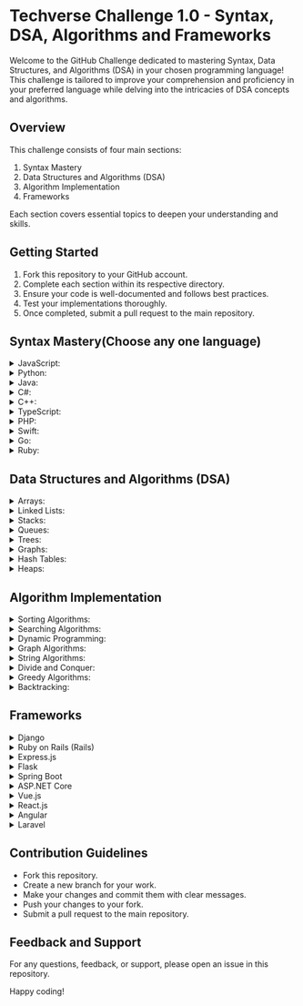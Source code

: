 # Techverse Challenge 1.0 - Syntax, DSA, Algorithms and Frameworks

Welcome to the GitHub Challenge dedicated to mastering Syntax, Data Structures, and Algorithms (DSA) in your chosen programming language! This challenge is tailored to improve your comprehension and proficiency in your preferred language while delving into the intricacies of DSA concepts and algorithms.

## Overview

This challenge consists of four main sections:

1. Syntax Mastery
2. Data Structures and Algorithms (DSA)
3. Algorithm Implementation
4. Frameworks

Each section covers essential topics to deepen your understanding and skills.

## Getting Started

1. Fork this repository to your GitHub account.
2. Complete each section within its respective directory.
3. Ensure your code is well-documented and follows best practices.
4. Test your implementations thoroughly.
5. Once completed, submit a pull request to the main repository.

## Syntax Mastery(Choose any one language)

<details>
<summary>JavaScript:</summary>

- Variables and Data Types
- Operators and Expressions
- Control Flow (if-else, loops)
- Functions and Modules
- Lists, Tuples, and Dictionaries (Arrays and Objects)
- File Handling (Note: Typically used in Node.js, not available in browser JavaScript)
- Exception Handling
- Object-Oriented Programming (Classes, Inheritance, Polymorphism)

</details>

<details>
<summary>Python:</summary>

- Variables and Data Types
- Operators and Expressions
- Control Flow (if-else, loops)
- Functions and Modules
- Lists, Tuples, and Dictionaries
- File Handling
- Exception Handling
- Object-Oriented Programming (Classes, Inheritance, Polymorphism)

</details>

<details>
<summary>Java:</summary>

- Variables and Data Types
- Operators and Expressions
- Control Flow (if-else, loops)
- Methods and Classes
- Arrays, Lists, and Maps
- File Handling
- Exception Handling
- Object-Oriented Programming (Classes, Inheritance, Polymorphism)

</details>

<details>
<summary>C#:</summary>

- Variables and Data Types
- Operators and Expressions
- Control Flow (if-else, loops)
- Methods and Classes
- Arrays, Lists, and Dictionaries
- File Handling
- Exception Handling
- Object-Oriented Programming (Classes, Inheritance, Polymorphism)

</details>

<details>
<summary>C++:</summary>

- Variables and Data Types
- Operators and Expressions
- Control Flow (if-else, loops)
- Functions and Classes
- Arrays, Vectors, and Maps
- File Handling
- Exception Handling
- Object-Oriented Programming (Classes, Inheritance, Polymorphism)

</details>

<details>
<summary>TypeScript:</summary>

- Variables and Data Types
- Operators and Expressions
- Control Flow (if-else, loops)
- Functions and Modules
- Arrays, Tuples, and Dictionaries
- File Handling (Note: Typically used in Node.js, not available in browser TypeScript)
- Exception Handling
- Object-Oriented Programming (Classes, Inheritance, Polymorphism)

</details>

<details>
<summary>PHP:</summary>

- Variables and Data Types
- Operators and Expressions
- Control Flow (if-else, loops)
- Functions and Modules
- Arrays and Associative Arrays
- File Handling
- Exception Handling
- Object-Oriented Programming (Classes, Inheritance, Polymorphism)

</details>

<details>
<summary>Swift:</summary>

- Variables and Data Types
- Operators and Expressions
- Control Flow (if-else, loops)
- Functions and Structures
- Arrays, Sets, and Dictionaries
- File Handling
- Exception Handling
- Object-Oriented Programming (Classes, Inheritance, Polymorphism)

</details>

<details>
<summary>Go:</summary>

- Variables and Data Types
- Operators and Expressions
- Control Flow (if-else, loops)
- Functions and Packages
- Arrays, Slices, and Maps
- File Handling
- Error Handling (No traditional exceptions)
- Object-Oriented Programming (Go doesn't have classes like traditional OOP)

</details>

<details>
<summary>Ruby:</summary>

- Variables and Data Types
- Operators and Expressions
- Control Flow (if-else, loops)
- Methods and Classes
- Arrays, Hashes, and Sets
- File Handling
- Exception Handling
- Object-Oriented Programming (Classes, Inheritance, Polymorphism)

</details>


## Data Structures and Algorithms (DSA)

<details>
<summary>Arrays:</summary>

- One-dimensional arrays
- Multi-dimensional arrays
- Dynamic arrays
- Sparse arrays
- Array operations (insertion, deletion, traversal, search)

</details>

<details>
<summary>Linked Lists:</summary>

- Singly linked lists
- Doubly linked lists
- Circular linked lists
- Linked list operations (insertion, deletion, traversal, search)

</details>

<details>
<summary>Stacks:</summary>

- Stack: Last-In-First-Out (LIFO) data structure
- Stack operations (push, pop, peek)

</details>

<details>
<summary>Queues:</summary>

- Queue: First-In-First-Out (FIFO) data structure
- Queue operations (enqueue, dequeue, peek)

</details>

<details>
<summary>Trees:</summary>

- Binary trees
- Binary search trees (BST)
- Balanced trees (AVL, Red-Black trees)
- Tree traversal algorithms (in-order, pre-order, post-order)
- Binary heap (min heap, max heap)

</details>

<details>
<summary>Graphs:</summary>

- Directed graphs
- Undirected graphs
- Weighted graphs
- Graph traversal algorithms (Breadth-First Search, Depth-First Search)
- Shortest path algorithms (Dijkstra's, Bellman-Ford)
- Minimum spanning tree algorithms (Prim's, Kruskal's)

</details>

<details>
<summary>Hash Tables:</summary>

- Hashing functions
- Collision resolution techniques (chaining, open addressing)
- Hash table operations (insertion, deletion, search)

</details>

<details>
<summary>Heaps:</summary>

- Binary heap (min heap, max heap)
- Heap operations (insertion, deletion, heapify)
- Priority queue implementation using heaps

</details>


## Algorithm Implementation


<details>
<summary>Sorting Algorithms:</summary>

- Bubble Sort: Compares adjacent elements and swaps them if they are in the wrong order.
- Selection Sort: Selects the smallest (or largest) element from the unsorted portion and swaps it with the first unsorted element.
- Insertion Sort: Builds the final sorted array one element at a time by repeatedly picking the next element and inserting it into the sorted portion of the array.
- Merge Sort: Divides the array into smaller subarrays, sorts them recursively, and then merges the sorted subarrays to produce the final sorted array.
- Quick Sort: Picks an element as a pivot, partitions the array around the pivot, and recursively sorts the subarrays on either side of the pivot.

</details>

<details>
<summary>Searching Algorithms:</summary>

- Linear Search: Sequentially checks each element of the list until a match is found or the end of the list is reached.
- Binary Search: Requires the array to be sorted and repeatedly divides the search interval in half until the target element is found or the interval is empty.

</details>

<details>
<summary>Dynamic Programming:</summary>

- Fibonacci: Calculates Fibonacci numbers efficiently using memoization or bottom-up approach.
- Knapsack: Solves the 0-1 knapsack problem by considering all possible items and maximizing the total value within the given weight constraint.
- Longest Common Subsequence: Finds the longest subsequence common to two sequences using dynamic programming techniques.

</details>

<details>
<summary>Graph Algorithms:</summary>

- Breadth-First Search (BFS): Explores all the neighbor nodes at the present depth prior to moving on to the nodes at the next depth level.
- Depth-First Search (DFS): Explores as far as possible along each branch before backtracking.
- Shortest Path: Finds the shortest path between two vertices in a graph using algorithms like Dijkstra's or Bellman-Ford.
- Minimum Spanning Tree: Finds a subset of edges that connect all vertices in the graph with the minimum possible total edge weight.

</details>

<details>
<summary>String Algorithms:</summary>

- String Matching: Finds occurrences of a substring within a larger string using algorithms like Naive String Matching or KMP.
- Longest Palindromic Substring: Finds the longest substring which is a palindrome within a given string.

</details>

<details>
<summary>Divide and Conquer:</summary>

- Merge Sort: Divides the array into smaller subarrays, sorts them recursively, and then merges the sorted subarrays to produce the final sorted array.
- Quick Sort: Picks an element as a pivot, partitions the array around the pivot, and recursively sorts the subarrays on either side of the pivot.

</details>

<details>
<summary>Greedy Algorithms:</summary>

- Selects the best choice at each stage with the hope that this local optimum will lead to a global optimum.

</details>

<details>
<summary>Backtracking:</summary>

- N-Queens: Solves the N-Queens problem by placing N queens on an NxN chessboard such that no two queens attack each other.
- Subset Sum: Finds whether there is a subset of the given set with a given sum using backtracking techniques.

</details>

## Frameworks
<details>
<summary>Django</summary>

A high-level Python web framework that encourages rapid development and clean, pragmatic design. It follows the Model-View-Controller (MVC) pattern and provides built-in features for authentication, URL routing, template engine, and database ORM.

[Official Website](https://www.djangoproject.com/)

</details>

<details>
<summary>Ruby on Rails (Rails)</summary>

A server-side web application framework written in Ruby. Rails follows the Model-View-Controller (MVC) pattern and emphasizes convention over configuration, making it easy to develop web applications with less code.

[Official Website](https://rubyonrails.org/)

</details>

<details>
<summary>Express.js</summary>

A minimalist and flexible Node.js web application framework that provides a robust set of features for building web and mobile applications. It is often used for creating APIs and server-side applications, with support for middleware and routing.

[Official Website](https://expressjs.com/)

</details>

<details>
<summary>Flask</summary>

A lightweight Python web framework that provides tools, libraries, and patterns to build web applications. Flask is known for its simplicity and extensibility, allowing developers to create scalable and customizable web applications.

[Official Website](https://flask.palletsprojects.com/)

</details>

<details>
<summary>Spring Boot</summary>

An open-source Java-based framework used to create microservices and stand-alone Spring-based applications. It simplifies the development process by providing auto-configuration and opinionated defaults, enabling developers to focus on writing business logic.

[Official Website](https://spring.io/projects/spring-boot)

</details>

<details>
<summary>ASP.NET Core</summary>

A cross-platform, high-performance framework for building modern, cloud-based, and internet-connected applications with .NET. It supports multiple programming languages, including C#, F#, and Visual Basic, and provides features like dependency injection, middleware, and MVC pattern.

[Official Website](https://dotnet.microsoft.com/apps/aspnet)

</details>

<details>
<summary>Vue.js</summary>

A progressive JavaScript framework used for building user interfaces and single-page applications. Vue.js is known for its simplicity, reactivity system, and ease of integration with existing projects, making it a popular choice for frontend development.

[Official Website](https://vuejs.org/)

</details>

<details>
<summary>React.js</summary>

A JavaScript library for building user interfaces, particularly single-page applications. React.js follows a component-based architecture, allowing developers to create reusable UI components and manage application state efficiently.

[Official Website](https://reactjs.org/)

</details>

<details>
<summary>Angular</summary>

A TypeScript-based open-source web application framework maintained by Google. Angular provides a comprehensive solution for building large-scale web applications with features like dependency injection, data binding, and powerful CLI tools.

[Official Website](https://angular.io/)

</details>

<details>
<summary>Laravel</summary>

A PHP web application framework known for its elegant syntax and expressive codebase. Laravel follows the Model-View-Controller (MVC) pattern and provides features like routing, authentication, and ORM for database interactions.

[Official Website](https://laravel.com/)

</details>



## Contribution Guidelines

- Fork this repository.
- Create a new branch for your work.
- Make your changes and commit them with clear messages.
- Push your changes to your fork.
- Submit a pull request to the main repository.

## Feedback and Support

For any questions, feedback, or support, please open an issue in this repository.

Happy coding!
